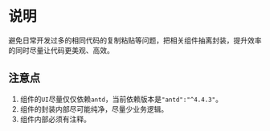 # 说明

避免日常开发过多的相同代码的复制粘贴等问题，把相关组件抽离封装，提升效率的同时尽量让代码更美观、高效。

## 注意点

1. 组件的`UI`尽量仅仅依赖`antd`，当前依赖版本是`"antd":"^4.4.3"`。
2. 组件的封装内部尽可能纯净，尽量少业务逻辑。
3. 组件内部必须有注释。
